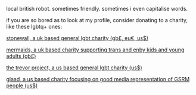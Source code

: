 local british robot. sometimes friendly. sometimes i even capitalise words.


if you are so bored as to look at my profile, consider donating to a charity, like these lgbtq+ ones:

[stonewall, a uk based general lgbt charity (gb£, eu€, us$)](https://donorbox.org/support-stonewall)

[mermaids, a uk based charity supporting trans and enby kids and young adults (gb£)](https://mermaidsuk.org.uk/donate/)

[the trevor project, a us based general lgbt charity (us$)](https://www.thetrevorproject.org/donate/)

[glaad, a us based charity focusing on good media representation of GSRM people (us$)](https://donate.glaad.org/site/Donation2?1400.donation=form1&df_id=1400&mfc_pref=T)
